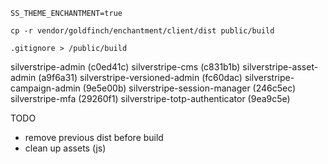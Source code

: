 ```
SS_THEME_ENCHANTMENT=true

cp -r vendor/goldfinch/enchantment/client/dist public/build

.gitignore > /public/build
```

silverstripe-admin (c0ed41c)
silverstripe-cms (c831b1b)
silverstripe-asset-admin (a9f6a31)
silverstripe-versioned-admin (fc60dac)
silverstripe-campaign-admin (9e5e00b)
silverstripe-session-manager (246c5ec)
silverstripe-mfa (29260f1)
silverstripe-totp-authenticator (9ea9c5e)

TODO
- remove previous dist before build
- clean up assets (js)

